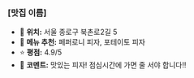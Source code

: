 ### [맛집 이름]
- 📍 **위치:** 서울 종로구 북촌로2길 5
- 🍴 **메뉴 추천:** 페퍼로니 피자, 포테이토 피자
- ⭐ **평점:** 4.9/5
- 💬 **코멘트:** 맛있는 피자! 점심시간에 가면 줄 서야 합니다!!

